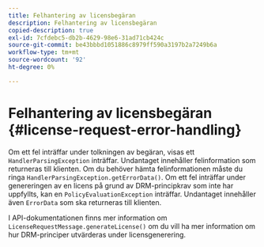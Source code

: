 ```yaml
---
title: Felhantering av licensbegäran
description: Felhantering av licensbegäran
copied-description: true
exl-id: 7cfdebc5-db2b-4629-98e6-31ad71cb424c
source-git-commit: be43bbbd1051886c8979ff590a3197b2a7249b6a
workflow-type: tm+mt
source-wordcount: '92'
ht-degree: 0%

---
```


# Felhantering av licensbegäran {#license-request-error-handling}

Om ett fel inträffar under tolkningen av begäran, visas ett `HandlerParsingException` inträffar. Undantaget innehåller felinformation som returneras till klienten. Om du behöver hämta felinformationen måste du ringa `HandlerParsingException.getErrorData()`. Om ett fel inträffar under genereringen av en licens på grund av DRM-principkrav som inte har uppfyllts, kan en `PolicyEvaluationException` inträffar. Undantaget innehåller även `ErrorData` som ska returneras till klienten.

I API-dokumentationen finns mer information om `LicenseRequestMessage.generateLicense()` om du vill ha mer information om hur DRM-principer utvärderas under licensgenerering.
